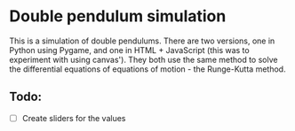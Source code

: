 # Double pendulum simulation

This is a simulation of double pendulums. There are two versions, one in Python using Pygame, and one in HTML + JavaScript (this was to experiment with using canvas').
They both use the same method to solve the differential equations of equations of motion - the Runge-Kutta method.

## Todo:
- [ ] Create sliders for the values